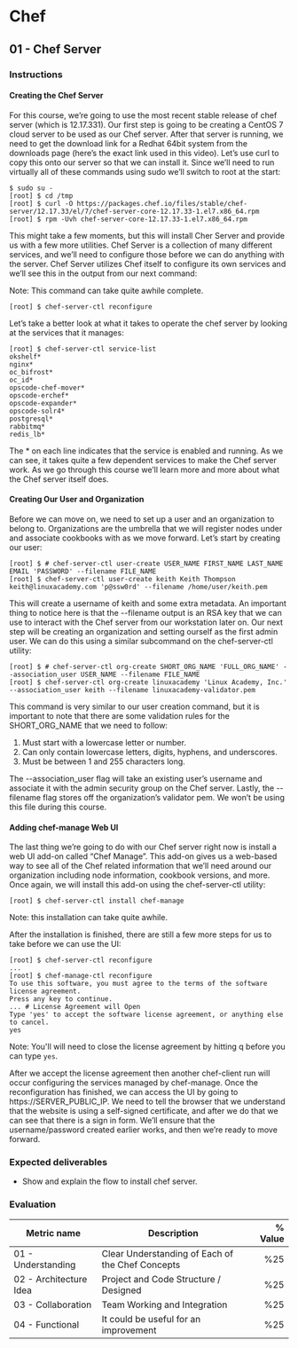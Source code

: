 # Chef

## 01 - Chef Server

### Instructions

#### Creating the Chef Server

For this course, we’re going to use the most recent stable release of chef server (which is 12.17.331). Our first step is going to be creating a CentOS 7 cloud server to be used as our Chef server. After that server is running, we need to get the download link for a Redhat 64bit system from the downloads page (here’s the exact link used in this video). Let’s use curl to copy this onto our server so that we can install it. Since we’ll need to run virtually all of these commands using sudo we’ll switch to root at the start:

```
$ sudo su -
[root] $ cd /tmp
[root] $ curl -O https://packages.chef.io/files/stable/chef-server/12.17.33/el/7/chef-server-core-12.17.33-1.el7.x86_64.rpm
[root] $ rpm -Uvh chef-server-core-12.17.33-1.el7.x86_64.rpm
```

This might take a few moments, but this will install Cher Server and provide us with a few more utilities. Chef Server is a collection of many different services, and we’ll need to configure those before we can do anything with the server. Chef Server utilizes Chef itself to configure its own services and we’ll see this in the output from our next command:

Note: This command can take quite awhile complete.

```
[root] $ chef-server-ctl reconfigure
```

Let’s take a better look at what it takes to operate the chef server by looking at the services that it manages:

```
[root] $ chef-server-ctl service-list
okshelf*
nginx*
oc_bifrost*
oc_id*
opscode-chef-mover*
opscode-erchef*
opscode-expander*
opscode-solr4*
postgresql*
rabbitmq*
redis_lb*
```

The * on each line indicates that the service is enabled and running. As we can see, it takes quite a few dependent services to make the Chef server work. As we go through this course we’ll learn more and more about what the Chef server itself does.

#### Creating Our User and Organization

Before we can move on, we need to set up a user and an organization to belong to. Organizations are the umbrella that we will register nodes under and associate cookbooks with as we move forward. Let’s start by creating our user:

```
[root] $ # chef-server-ctl user-create USER_NAME FIRST_NAME LAST_NAME EMAIL 'PASSWORD' --filename FILE_NAME
[root] $ chef-server-ctl user-create keith Keith Thompson keith@linuxacademy.com 'p@ssw0rd' --filename /home/user/keith.pem
```

This will create a username of keith and some extra metadata. An important thing to notice here is that the --filename output is an RSA key that we can use to interact with the Chef server from our workstation later on. Our next step will be creating an organization and setting ourself as the first admin user. We can do this using a similar subcommand on the chef-server-ctl utility:

```
[root] $ # chef-server-ctl org-create SHORT_ORG_NAME 'FULL_ORG_NAME' --association_user USER_NAME --filename FILE_NAME
[root] $ chef-server-ctl org-create linuxacademy 'Linux Academy, Inc.' --association_user keith --filename linuxacademy-validator.pem
```

This command is very similar to our user creation command, but it is important to note that there are some validation rules for the SHORT_ORG_NAME that we need to follow:

1. Must start with a lowercase letter or number.
2. Can only contain lowercase letters, digits, hyphens, and underscores.
3. Must be between 1 and 255 characters long.

The --association_user flag will take an existing user’s username and associate it with the admin security group on the Chef server. Lastly, the --filename flag stores off the organization’s validator pem. We won’t be using this file during this course.

#### Adding chef-manage Web UI

The last thing we’re going to do with our Chef server right now is install a web UI add-on called “Chef Manage”. This add-on gives us a web-based way to see all of the Chef related information that we’ll need around our organization including node information, cookbook versions, and more. Once again, we will install this add-on using the chef-server-ctl utility:

```
[root] $ chef-server-ctl install chef-manage
```

Note: this installation can take quite awhile.

After the installation is finished, there are still a few more steps for us to take before we can use the UI:

```
[root] $ chef-server-ctl reconfigure
...
[root] $ chef-manage-ctl reconfigure
To use this software, you must agree to the terms of the software license agreement.
Press any key to continue.
... # License Agreement will Open
Type 'yes' to accept the software license agreement, or anything else to cancel.
yes
```

Note: You'll will need to close the license agreement by hitting q before you can type `yes`.

After we accept the license agreement then another chef-client run will occur configuring the services managed by chef-manage. Once the reconfiguration has finished, we can access the UI by going to https://SERVER_PUBLIC_IP. We need to tell the browser that we understand that the website is using a self-signed certificate, and after we do that we can see that there is a sign in form. We’ll ensure that the username/password created earlier works, and then we’re ready to move forward.

### Expected deliverables
- Show and explain the flow to install chef server. 


### Evaluation

| Metric name | Description | % Value |
| ----------- |-------------| -------:|
| 01 - Understanding  | Clear Understanding of Each of the Chef Concepts | %25 |
| 02 - Architecture Idea   | Project and Code Structure / Designed | %25 |
| 03 - Collaboration   | Team Working and Integration | %25 |
| 04 - Functional   | It could be useful for an improvement | %25 |
